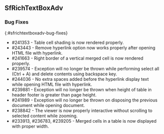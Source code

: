 ## SfRichTextBoxAdv

### Bug Fixes
{:#sfrichtextboxadv-bug-fixes}
* \#241353 - Table cell shading is now rendered properly.
* \#243443 - Remove hyperlink option now works properly after opening HTML file with hyperlink.
* \#241663 - Right border of a vertical merged cell is now rendered properly.
* \#239574 - Exception will no longer be thrown while performing select all (Ctrl + A) and delete contents using backspace key.
* \#244036 - No extra spaces added before the hyperlink display text while opening HTML file with hyperlink.
* \#239881 - Exception will no longer be thrown when height of table in header footer is greater than page height.
* \#241989 - Exception will no longer be thrown on disposing the previous document while opening document.
* \#238842 - The viewer is now properly interactive without scrolling to selected content while zooming.
* \#233913, \#236783, \#239205 - Merged cells in a table is now displayed with proper width.